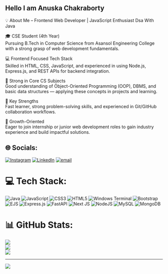 ## Hello I am Anuska Chakraborty</br>
💡 About Me – Frontend Web Developer | JavaScript Enthusiast Dsa With Java</br>

🎓 CSE Student (4th Year)</br>
Pursuing B.Tech in Computer Science from Asansol Engineering College with a strong grasp of web development fundamentals.</br>

💻 Frontend Focused Tech Stack</br>
Skilled in HTML, CSS, JavaScript, and experienced in using Node.js, Express.js, and REST APIs for backend integration.</br>

📘 Strong in Core CS Subjects</br>
Good understanding of Object-Oriented Programming (OOP), DBMS, and basic data structures — applying these concepts in projects and learning.</br>

🧠 Key Strengths</br>
Fast learner, strong problem-solving skills, and experienced in Git/GitHub collaboration workflows.</br>

🚀 Growth-Oriented</br>
Eager to join internship or junior web development roles to gain industry experience and build impactful solutions.</br>


## 🌐 Socials:
[![Instagram](https://img.shields.io/badge/Instagram-%23E4405F.svg?logo=Instagram&logoColor=white)](https://instagram.com/be_with_coco) [![LinkedIn](https://img.shields.io/badge/LinkedIn-%230077B5.svg?logo=linkedin&logoColor=white)](https://www.linkedin.com/in/anuska-chakraborty-333211237?utm_source=share&utm_campaign=share_via&utm_content=profile&utm_medium=android_app) [![email](https://img.shields.io/badge/Email-D14836?logo=gmail&logoColor=white)](mailto:chakravartyanushka2025@gmail.com) 

# 💻 Tech Stack:
![Java](https://img.shields.io/badge/java-%23ED8B00.svg?style=for-the-badge&logo=openjdk&logoColor=white) ![JavaScript](https://img.shields.io/badge/javascript-%23323330.svg?style=for-the-badge&logo=javascript&logoColor=%23F7DF1E) ![CSS3](https://img.shields.io/badge/css3-%231572B6.svg?style=for-the-badge&logo=css3&logoColor=white) ![HTML5](https://img.shields.io/badge/html5-%23E34F26.svg?style=for-the-badge&logo=html5&logoColor=white) ![Windows Terminal](https://img.shields.io/badge/Windows%20Terminal-%234D4D4D.svg?style=for-the-badge&logo=windows-terminal&logoColor=white) ![Bootstrap](https://img.shields.io/badge/bootstrap-%238511FA.svg?style=for-the-badge&logo=bootstrap&logoColor=white) ![EJS](https://img.shields.io/badge/ejs-%23B4CA65.svg?style=for-the-badge&logo=ejs&logoColor=black) ![Express.js](https://img.shields.io/badge/express.js-%23404d59.svg?style=for-the-badge&logo=express&logoColor=%2361DAFB) ![FastAPI](https://img.shields.io/badge/FastAPI-005571?style=for-the-badge&logo=fastapi) ![Next JS](https://img.shields.io/badge/Next-black?style=for-the-badge&logo=next.js&logoColor=white) ![NodeJS](https://img.shields.io/badge/node.js-6DA55F?style=for-the-badge&logo=node.js&logoColor=white) ![MySQL](https://img.shields.io/badge/mysql-4479A1.svg?style=for-the-badge&logo=mysql&logoColor=white) ![MongoDB](https://img.shields.io/badge/MongoDB-%234ea94b.svg?style=for-the-badge&logo=mongodb&logoColor=white)
# 📊 GitHub Stats:
![](https://github-readme-stats.vercel.app/api?username=Anu-Chakrabortyt&theme=merko&hide_border=false&include_all_commits=false&count_private=false)<br/>
![](https://nirzak-streak-stats.vercel.app/?user=Anu-Chakrabortyt&theme=merko&hide_border=false)<br/>
![](https://github-readme-stats.vercel.app/api/top-langs/?username=Anu-Chakrabortyt&theme=merko&hide_border=false&include_all_commits=false&count_private=false&layout=compact)

---
[![](https://visitcount.itsvg.in/api?id=Anu-Chakrabortyt&icon=0&color=0)](https://visitcount.itsvg.in)

<!-- Proudly created with GPRM ( https://gprm.itsvg.in ) -->
